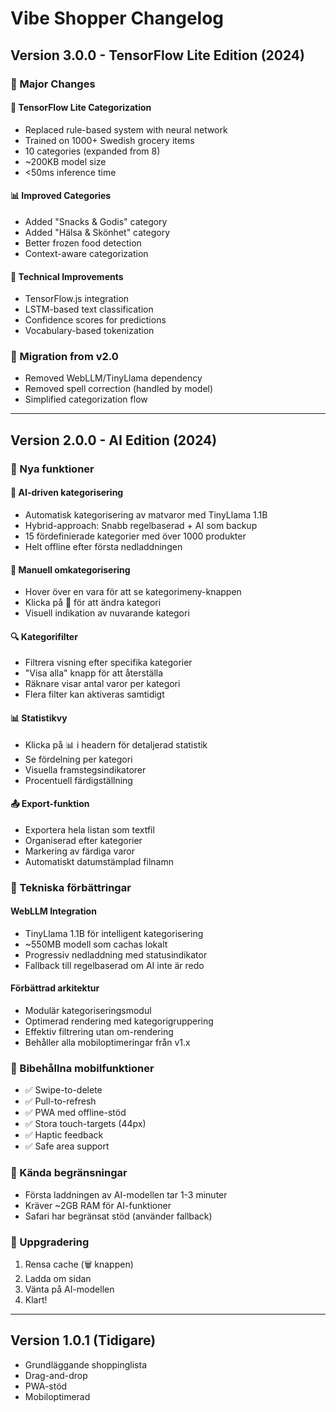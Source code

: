 # Vibe Shopper Changelog

## Version 3.0.0 - TensorFlow Lite Edition (2024)

### 🎉 Major Changes

#### 🤖 TensorFlow Lite Categorization
- Replaced rule-based system with neural network
- Trained on 1000+ Swedish grocery items
- 10 categories (expanded from 8)
- ~200KB model size
- <50ms inference time

#### 📊 Improved Categories
- Added "Snacks & Godis" category
- Added "Hälsa & Skönhet" category
- Better frozen food detection
- Context-aware categorization

#### 🚀 Technical Improvements
- TensorFlow.js integration
- LSTM-based text classification
- Confidence scores for predictions
- Vocabulary-based tokenization

### 🔄 Migration from v2.0
- Removed WebLLM/TinyLlama dependency
- Removed spell correction (handled by model)
- Simplified categorization flow

---

## Version 2.0.0 - AI Edition (2024)

### 🎉 Nya funktioner

#### 🤖 AI-driven kategorisering
- Automatisk kategorisering av matvaror med TinyLlama 1.1B
- Hybrid-approach: Snabb regelbaserad + AI som backup
- 15 fördefinierade kategorier med över 1000 produkter
- Helt offline efter första nedladdningen

#### 📂 Manuell omkategorisering
- Hover över en vara för att se kategorimeny-knappen
- Klicka på 📂 för att ändra kategori
- Visuell indikation av nuvarande kategori

#### 🔍 Kategorifilter
- Filtrera visning efter specifika kategorier
- "Visa alla" knapp för att återställa
- Räknare visar antal varor per kategori
- Flera filter kan aktiveras samtidigt

#### 📊 Statistikvy
- Klicka på 📊 i headern för detaljerad statistik
- Se fördelning per kategori
- Visuella framstegsindikatorer
- Procentuell färdigställning

#### 📤 Export-funktion
- Exportera hela listan som textfil
- Organiserad efter kategorier
- Markering av färdiga varor
- Automatiskt datumstämplad filnamn

### 🔧 Tekniska förbättringar

#### WebLLM Integration
- TinyLlama 1.1B för intelligent kategorisering
- ~550MB modell som cachas lokalt
- Progressiv nedladdning med statusindikator
- Fallback till regelbaserad om AI inte är redo

#### Förbättrad arkitektur
- Modulär kategoriseringsmodul
- Optimerad rendering med kategorigruppering
- Effektiv filtrering utan om-rendering
- Behåller alla mobiloptimeringar från v1.x

### 📱 Bibehållna mobilfunktioner
- ✅ Swipe-to-delete
- ✅ Pull-to-refresh  
- ✅ PWA med offline-stöd
- ✅ Stora touch-targets (44px)
- ✅ Haptic feedback
- ✅ Safe area support

### 🐛 Kända begränsningar
- Första laddningen av AI-modellen tar 1-3 minuter
- Kräver ~2GB RAM för AI-funktioner
- Safari har begränsat stöd (använder fallback)

### 🚀 Uppgradering
1. Rensa cache (🗑️ knappen)
2. Ladda om sidan
3. Vänta på AI-modellen
4. Klart!

---

## Version 1.0.1 (Tidigare)
- Grundläggande shoppinglista
- Drag-and-drop
- PWA-stöd
- Mobiloptimerad